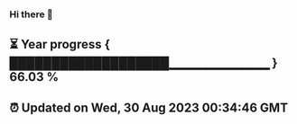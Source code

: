 ### Hi there 👋
⏳ Year progress { ███████████████████▁▁▁▁▁▁▁▁▁▁▁ } 66.03 %
---
⏰ Updated on Wed, 30 Aug 2023 00:34:46 GMT
---
